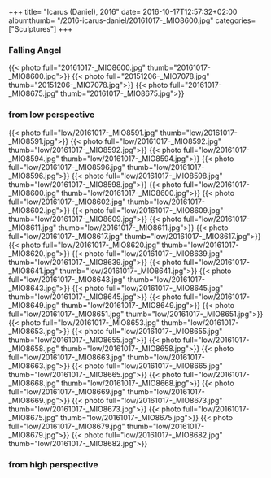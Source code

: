 +++
title= "Icarus (Daniel), 2016"
date= 2016-10-17T12:57:32+02:00
albumthumb= "/2016-icarus-daniel/20161017-_MIO8600.jpg"
categories= ["Sculptures"]
+++

### Falling Angel

{{< photo full="20161017-_MIO8600.jpg" thumb="20161017-_MIO8600.jpg">}}
{{< photo full="20151206-_MIO7078.jpg" thumb="20151206-_MIO7078.jpg">}}
{{< photo full="20161017-_MIO8675.jpg" thumb="20161017-_MIO8675.jpg">}}


### from low perspective

{{< photo full="low/20161017-_MIO8591.jpg" thumb="low/20161017-_MIO8591.jpg">}}
{{< photo full="low/20161017-_MIO8592.jpg" thumb="low/20161017-_MIO8592.jpg">}}
{{< photo full="low/20161017-_MIO8594.jpg" thumb="low/20161017-_MIO8594.jpg">}}
{{< photo full="low/20161017-_MIO8596.jpg" thumb="low/20161017-_MIO8596.jpg">}}
{{< photo full="low/20161017-_MIO8598.jpg" thumb="low/20161017-_MIO8598.jpg">}}
{{< photo full="low/20161017-_MIO8600.jpg" thumb="low/20161017-_MIO8600.jpg">}}
{{< photo full="low/20161017-_MIO8602.jpg" thumb="low/20161017-_MIO8602.jpg">}}
{{< photo full="low/20161017-_MIO8609.jpg" thumb="low/20161017-_MIO8609.jpg">}}
{{< photo full="low/20161017-_MIO8611.jpg" thumb="low/20161017-_MIO8611.jpg">}}
{{< photo full="low/20161017-_MIO8617.jpg" thumb="low/20161017-_MIO8617.jpg">}}
{{< photo full="low/20161017-_MIO8620.jpg" thumb="low/20161017-_MIO8620.jpg">}}
{{< photo full="low/20161017-_MIO8639.jpg" thumb="low/20161017-_MIO8639.jpg">}}
{{< photo full="low/20161017-_MIO8641.jpg" thumb="low/20161017-_MIO8641.jpg">}}
{{< photo full="low/20161017-_MIO8643.jpg" thumb="low/20161017-_MIO8643.jpg">}}
{{< photo full="low/20161017-_MIO8645.jpg" thumb="low/20161017-_MIO8645.jpg">}}
{{< photo full="low/20161017-_MIO8649.jpg" thumb="low/20161017-_MIO8649.jpg">}}
{{< photo full="low/20161017-_MIO8651.jpg" thumb="low/20161017-_MIO8651.jpg">}}
{{< photo full="low/20161017-_MIO8653.jpg" thumb="low/20161017-_MIO8653.jpg">}}
{{< photo full="low/20161017-_MIO8655.jpg" thumb="low/20161017-_MIO8655.jpg">}}
{{< photo full="low/20161017-_MIO8658.jpg" thumb="low/20161017-_MIO8658.jpg">}}
{{< photo full="low/20161017-_MIO8663.jpg" thumb="low/20161017-_MIO8663.jpg">}}
{{< photo full="low/20161017-_MIO8665.jpg" thumb="low/20161017-_MIO8665.jpg">}}
{{< photo full="low/20161017-_MIO8668.jpg" thumb="low/20161017-_MIO8668.jpg">}}
{{< photo full="low/20161017-_MIO8669.jpg" thumb="low/20161017-_MIO8669.jpg">}}
{{< photo full="low/20161017-_MIO8673.jpg" thumb="low/20161017-_MIO8673.jpg">}}
{{< photo full="low/20161017-_MIO8675.jpg" thumb="low/20161017-_MIO8675.jpg">}}
{{< photo full="low/20161017-_MIO8679.jpg" thumb="low/20161017-_MIO8679.jpg">}}
{{< photo full="low/20161017-_MIO8682.jpg" thumb="low/20161017-_MIO8682.jpg">}}

### from high perspective

[//]: # ({{< photo full="high/20161017-_MIO8593.jpg" thumb="high/20161017-_MIO8593.jpg">}} )
[//]: # ({{< photo full="high/20161017-_MIO8595.jpg" thumb="high/20161017-_MIO8595.jpg">}} )
[//]: # ({{< photo full="high/20161017-_MIO8597.jpg" thumb="high/20161017-_MIO8597.jpg">}} )
[//]: # ({{< photo full="high/20161017-_MIO8599.jpg" thumb="high/20161017-_MIO8599.jpg">}} )
[//]: # ({{< photo full="high/20161017-_MIO8601.jpg" thumb="high/20161017-_MIO8601.jpg">}} )
[//]: # ({{< photo full="high/20161017-_MIO8603.jpg" thumb="high/20161017-_MIO8603.jpg">}} )
[//]: # ({{< photo full="high/20161017-_MIO8608.jpg" thumb="high/20161017-_MIO8608.jpg">}} )
[//]: # ({{< photo full="high/20161017-_MIO8610.jpg" thumb="high/20161017-_MIO8610.jpg">}} )
[//]: # ({{< photo full="high/20161017-_MIO8613.jpg" thumb="high/20161017-_MIO8613.jpg">}} )
[//]: # ({{< photo full="high/20161017-_MIO8619.jpg" thumb="high/20161017-_MIO8619.jpg">}} )
[//]: # ({{< photo full="high/20161017-_MIO8638.jpg" thumb="high/20161017-_MIO8638.jpg">}} )
[//]: # ({{< photo full="high/20161017-_MIO8640.jpg" thumb="high/20161017-_MIO8640.jpg">}} )
[//]: # ({{< photo full="high/20161017-_MIO8642.jpg" thumb="high/20161017-_MIO8642.jpg">}} )
[//]: # ({{< photo full="high/20161017-_MIO8644.jpg" thumb="high/20161017-_MIO8644.jpg">}} )
[//]: # ({{< photo full="high/20161017-_MIO8646.jpg" thumb="high/20161017-_MIO8646.jpg">}} )
[//]: # ({{< photo full="high/20161017-_MIO8648.jpg" thumb="high/20161017-_MIO8648.jpg">}} )
[//]: # ({{< photo full="high/20161017-_MIO8650.jpg" thumb="high/20161017-_MIO8650.jpg">}} )
[//]: # ({{< photo full="high/20161017-_MIO8652.jpg" thumb="high/20161017-_MIO8652.jpg">}} )
[//]: # ({{< photo full="high/20161017-_MIO8654.jpg" thumb="high/20161017-_MIO8654.jpg">}} )
[//]: # ({{< photo full="high/20161017-_MIO8656.jpg" thumb="high/20161017-_MIO8656.jpg">}} )
[//]: # ({{< photo full="high/20161017-_MIO8657.jpg" thumb="high/20161017-_MIO8657.jpg">}} )
[//]: # ({{< photo full="high/20161017-_MIO8661.jpg" thumb="high/20161017-_MIO8661.jpg">}} )
[//]: # ({{< photo full="high/20161017-_MIO8664.jpg" thumb="high/20161017-_MIO8664.jpg">}} )
[//]: # ({{< photo full="high/20161017-_MIO8666.jpg" thumb="high/20161017-_MIO8666.jpg">}} )
[//]: # ({{< photo full="high/20161017-_MIO8667.jpg" thumb="high/20161017-_MIO8667.jpg">}} )
[//]: # ({{< photo full="high/20161017-_MIO8670.jpg" thumb="high/20161017-_MIO8670.jpg">}} )
[//]: # ({{< photo full="high/20161017-_MIO8671.jpg" thumb="high/20161017-_MIO8671.jpg">}} )
[//]: # ({{< photo full="high/20161017-_MIO8672.jpg" thumb="high/20161017-_MIO8672.jpg">}} )
[//]: # ({{< photo full="high/20161017-_MIO8674.jpg" thumb="high/20161017-_MIO8674.jpg">}} )
[//]: # ({{< photo full="high/20161017-_MIO8676.jpg" thumb="high/20161017-_MIO8676.jpg">}} )
[//]: # ({{< photo full="high/20161017-_MIO8677.jpg" thumb="high/20161017-_MIO8677.jpg">}} )
[//]: # ({{< photo full="high/20161017-_MIO8678.jpg" thumb="high/20161017-_MIO8678.jpg">}} )
[//]: # ({{< photo full="high/20161017-_MIO8681.jpg" thumb="high/20161017-_MIO8681.jpg">}} )
[//]: # ({{< photo full="high/20161017-_MIO8683.jpg" thumb="high/20161017-_MIO8683.jpg">}} )
[//]: # ({{< photo full="high/20161017-_MIO8684.jpg" thumb="high/20161017-_MIO8684.jpg">}} )
